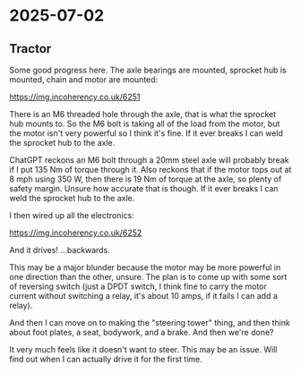 # 2025-07-02

## Tractor

Some good progress here. The axle bearings are mounted, sprocket hub is mounted, chain and motor are mounted:

https://img.incoherency.co.uk/6251

There is an M6 threaded hole through the axle, that is what the sprocket hub mounts to. So the M6 bolt is taking
all of the load from the motor, but the motor isn't very powerful so I think it's fine. If it ever breaks I can
weld the sprocket hub to the axle.

ChatGPT reckons an M6 bolt through a 20mm steel axle will probably break if I put 135 Nm of torque through it. Also
reckons that if the motor tops out at 8 mph using 350 W, then there is 19 Nm of torque at the axle, so plenty of
safety margin. Unsure how accurate that is though. If it ever breaks I can weld the sprocket hub to the axle.

I then wired up all the electronics:

https://img.incoherency.co.uk/6252

And it drives! ...backwards.

This may be a major blunder because the motor may be more powerful in one direction than the other, unsure. The plan
is to come up with some sort of reversing switch (just a DPDT switch, I think fine to carry the motor current without
switching a relay, it's about 10 amps, if it fails I can add a relay).

And then I can move on to making the "steering tower" thing, and then think about foot plates, a seat, bodywork,
and a brake. And then we're done?

It very much feels like it doesn't want to steer. This may be an issue. Will find out when I can actually drive it
for the first time.
